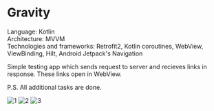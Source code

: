 # Gravity

Language: Kotlin<br />
Architecture: MVVM<br />
Technologies and frameworks: Retrofit2, Kotlin coroutines, WebView, ViewBinding, Hilt, Android Jetpack's Navigation<br />

Simple testing app which sends request to server and recieves links in response. These links open in WebView. <br />

P.S. All additional tasks are done.<br />

![1](https://user-images.githubusercontent.com/98240175/201621418-6cd4752b-aa08-446d-ba09-23cd02fe0876.jpg)
![2](https://user-images.githubusercontent.com/98240175/201621459-9ce3dbe5-db19-43c6-83f0-7918283301ca.jpg)
![3](https://user-images.githubusercontent.com/98240175/201621438-4b829e59-c319-43cd-8990-6634e2ba66a8.jpg)




